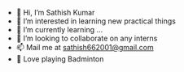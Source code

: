 - 👋 Hi, I’m Sathish Kumar
- 👀 I’m interested in learning new practical things
- 🌱 I’m currently learning ...
- 💞️ I’m looking to collaborate on any interns
- 📫 Mail me at sathish662001@gmail.com
- 🏸 Love playing Badminton


<!---
Sathish-Kumar-R6/Sathish-Kumar-R6 is a ✨ special ✨ repository because its `README.md` (this file) appears on your GitHub profile.
You can click the Preview link to take a look at your changes.
--->
